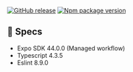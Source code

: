 [![GitHub release](https://badgen.net/badge/Template/1.0.0/cyan)](https://github.com/matiasrz/reactnative-ts/releases/tag/v1.0.0)
[![Npm package version](https://badgen.net/npm/v/yarn?icon=npm&label=&color=grey)](https://npmjs.com/package/express)

## 🧬 Specs
 - Expo SDK 44.0.0 (Managed workflow)
 - Typescript 4.3.5
 - Eslint 8.9.0